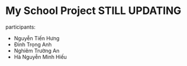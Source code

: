 # My School Project STILL UPDATING
participants:<br>
- Nguyễn Tiến Hưng <br>
- Đinh Trọng Anh <br>
- Nghiêm Trường An <br>
- Hà Nguyễn Minh Hiếu 

